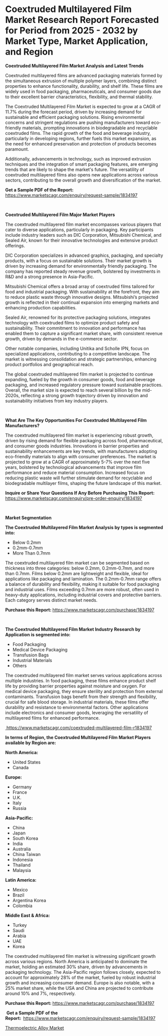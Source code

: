 <p><h1>Coextruded Multilayered Film Market Research Report Forecasted for Period from 2025 -  2032 by Market Type, Market Application, and Region</h1></p><p><strong>Coextruded Multilayered Film Market Analysis and Latest Trends</strong></p>
<p><p>Coextruded multilayered films are advanced packaging materials formed by the simultaneous extrusion of multiple polymer layers, combining distinct properties to enhance functionality, durability, and shelf life. These films are widely used in food packaging, pharmaceuticals, and consumer goods due to their excellent barrier characteristics, flexibility, and thermal stability.</p><p>The Coextruded Multilayered Film Market is expected to grow at a CAGR of 11.7% during the forecast period, driven by increasing demand for sustainable and efficient packaging solutions. Rising environmental concerns and stringent regulations are pushing manufacturers toward eco-friendly materials, prompting innovations in biodegradable and recyclable coextruded films. The rapid growth of the food and beverage industry, particularly in developing regions, further fuels this market expansion, as the need for enhanced preservation and protection of products becomes paramount.</p><p>Additionally, advancements in technology, such as improved extrusion techniques and the integration of smart packaging features, are emerging trends that are likely to shape the market's future. The versatility of coextruded multilayered films also opens new applications across various sectors, contributing to the overall growth and diversification of the market.</p></p>
<p><strong>Get a Sample PDF of the Report:&nbsp;</strong> <a href="https://www.marketscagr.com/enquiry/request-sample/1834197?utm_campaign=3368&utm_medium=2&utm_source=Github&utm_content=ia&utm_term=03042025&utm_id=coextruded-multilayered-film">https://www.marketscagr.com/enquiry/request-sample/1834197</a></p>
<p>&nbsp;</p>
<p><strong>Coextruded Multilayered Film Major Market Players</strong></p>
<p><p>The coextruded multilayered film market encompasses various players that cater to diverse applications, particularly in packaging. Key participants include industry leaders such as DIC Corporation, Mitsubishi Chemical, and Sealed Air, known for their innovative technologies and extensive product offerings.</p><p>DIC Corporation specializes in advanced graphics, packaging, and specialty products, with a focus on sustainable solutions. Their market growth is driven by increasing demand for environmentally friendly packaging. The company has reported steady revenue growth, bolstered by investments in R&D and a strong presence in Asia-Pacific.</p><p>Mitsubishi Chemical offers a broad array of coextruded films tailored for food and industrial packaging. With sustainability at the forefront, they aim to reduce plastic waste through innovative designs. Mitsubishi’s projected growth is reflected in their continual expansion into emerging markets and enhancing production capabilities.</p><p>Sealed Air, renowned for its protective packaging solutions, integrates technology with coextruded films to optimize product safety and sustainability. Their commitment to innovation and performance has enabled them to capture a significant market share, with consistent revenue growth, driven by demands in the e-commerce sector.</p><p>Other notable companies, including Unitika and Scholle IPN, focus on specialized applications, contributing to a competitive landscape. The market is witnessing consolidation and strategic partnerships, enhancing product portfolios and geographical reach. </p><p>The global coextruded multilayered film market is projected to continue expanding, fueled by the growth in consumer goods, food and beverage packaging, and increased regulatory pressure toward sustainable practices. Overall, the market size is expected to reach several billion by the mid-2020s, reflecting a strong growth trajectory driven by innovation and sustainability initiatives from key industry players.</p></p>
<p>&nbsp;</p>
<p><strong>What Are The Key Opportunities For Coextruded Multilayered Film Manufacturers?</strong></p>
<p><p>The coextruded multilayered film market is experiencing robust growth, driven by rising demand for flexible packaging across food, pharmaceutical, and consumer goods industries. Innovations in barrier properties and sustainability enhancements are key trends, with manufacturers adopting eco-friendly materials to align with consumer preferences. The market is projected to grow at a CAGR of approximately 5-7% over the next five years, bolstered by technological advancements that improve film performance and reduce material consumption. Increased focus on reducing plastic waste will further stimulate demand for recyclable and biodegradable multilayer films, shaping the future landscape of this market.</p></p>
<p><strong>Inquire or Share Your Questions If Any Before Purchasing This Report:</strong> <a href="https://www.marketscagr.com/enquiry/pre-order-enquiry/1834197?utm_campaign=3368&utm_medium=2&utm_source=Github&utm_content=ia&utm_term=03042025&utm_id=coextruded-multilayered-film">https://www.marketscagr.com/enquiry/pre-order-enquiry/1834197</a></p>
<p>&nbsp;</p>
<p><strong>Market Segmentation</strong></p>
<p><strong>The Coextruded Multilayered Film Market Analysis by types is segmented into:</strong></p>
<p><ul><li>Below 0.2mm</li><li>0.2mm-0.7mm</li><li>More Than 0.7mm</li></ul></p>
<p><p>The coextruded multilayered film market can be segmented based on thickness into three categories: below 0.2mm, 0.2mm-0.7mm, and more than 0.7mm. Films below 0.2mm are lightweight and flexible, ideal for applications like packaging and lamination. The 0.2mm-0.7mm range offers a balance of durability and flexibility, making it suitable for food packaging and industrial uses. Films exceeding 0.7mm are more robust, often used in heavy-duty applications, including industrial covers and protective barriers. Each category serves distinct market needs.</p></p>
<p><strong>Purchase this Report:&nbsp;</strong><a href="https://www.marketscagr.com/purchase/1834197?utm_campaign=3368&utm_medium=2&utm_source=Github&utm_content=ia&utm_term=03042025&utm_id=coextruded-multilayered-film">https://www.marketscagr.com/purchase/1834197</a></p>
<p>&nbsp;</p>
<p><strong>The Coextruded Multilayered Film Market Industry Research by Application is segmented into:</strong></p>
<p><ul><li>Food Packaging</li><li>Medical Device Packaging</li><li>Transfusion Bags</li><li>Industrial Materials</li><li>Others</li></ul></p>
<p><p>The coextruded multilayered film market serves various applications across multiple industries. In food packaging, these films enhance product shelf life by providing barrier properties against moisture and oxygen. For medical device packaging, they ensure sterility and protection from external contaminants. Transfusion bags benefit from their strength and flexibility, crucial for safe blood storage. In industrial materials, these films offer durability and resistance to environmental factors. Other applications include electronics and consumer goods, leveraging the versatility of multilayered films for enhanced performance.</p></p>
<p><a href="https://www.marketscagr.com/coextruded-multilayered-film-r1834197?utm_campaign=3368&utm_medium=2&utm_source=Github&utm_content=ia&utm_term=03042025&utm_id=coextruded-multilayered-film">&nbsp;https://www.marketscagr.com/coextruded-multilayered-film-r1834197</a></p>
<p><strong>In terms of Region, the Coextruded Multilayered Film Market Players available by Region are:</strong></p>
<p>
    <p> <strong> North America: </strong>
        <ul>
            <li>United States</li>
            <li>Canada</li>
        </ul>
        </p> 
    <p> <strong> Europe: </strong>
        <ul>
            <li>Germany</li>
            <li>France</li>
            <li>U.K.</li>
            <li>Italy</li>
            <li>Russia</li>
        </ul>
        </p> 
    <p> <strong> Asia-Pacific: </strong>
        <ul>
            <li>China</li>
            <li>Japan</li>
            <li>South Korea</li>
            <li>India</li>
            <li>Australia</li>
            <li>China Taiwan</li>
            <li>Indonesia</li>
            <li>Thailand</li>
            <li>Malaysia</li>
        </ul>
        </p> 
    <p> <strong> Latin America: </strong>
        <ul>
            <li>Mexico</li>
            <li>Brazil</li>
            <li>Argentina Korea</li>
            <li>Colombia</li>
        </ul>
        </p> 
    <p> <strong> Middle East & Africa: </strong>
        <ul>
            <li>Turkey</li>
            <li>Saudi</li>
            <li>Arabia</li>
            <li>UAE</li>
            <li>Korea</li>
        </ul>
    </p>
    </p>
<p><p>The coextruded multilayered film market is witnessing significant growth across various regions. North America is anticipated to dominate the market, holding an estimated 30% share, driven by advancements in packaging technology. The Asia-Pacific region follows closely, expected to account for approximately 28% of the market, fueled by robust industrial growth and increasing consumer demand. Europe is also notable, with a 25% market share, while the USA and China are projected to contribute around 10% and 7%, respectively.</p></p>
<p><strong>Purchase this Report: </strong><a href="https://www.marketscagr.com/purchase/1834197?utm_campaign=3368&utm_medium=2&utm_source=Github&utm_content=ia&utm_term=03042025&utm_id=coextruded-multilayered-film">https://www.marketscagr.com/purchase/1834197</a></p>
<p>&nbsp;<strong>Get a Sample PDF of the Report:&nbsp;&nbsp;</strong><a href="https://www.marketscagr.com/enquiry/request-sample/1834197?utm_campaign=3368&utm_medium=2&utm_source=Github&utm_content=ia&utm_term=03042025&utm_id=coextruded-multilayered-film">https://www.marketscagr.com/enquiry/request-sample/1834197</a></p>
<p><strong></strong></p>
<p><p><a href="https://github.com/biyajausenik/Market-Research-Report-List-1/blob/main/thermoelectric-alloy-market.md?utm_campaign=3368&utm_medium=2&utm_source=Github&utm_content=ia&utm_term=03042025&utm_id=coextruded-multilayered-film">Thermoelectric Alloy Market</a></p></p>